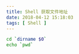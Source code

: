 ```yaml
---
title: Shell 获取文件地址
date: 2018-04-12 15:18:03
tags: [ Shell ]
---
```


```sh
cd `dirname $0`
echo `pwd`
```
